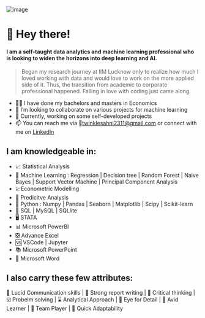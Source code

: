 ![image](https://user-images.githubusercontent.com/99166745/173068526-5591902c-a93e-494a-954f-60f3dffb60da.png)

# 👋 Hey there!
#### I am a self-taught data analytics and machine learning professional who is looking to widen the horizons into deep learning and AI. 
> Began my research journey at IIM Lucknow only to realize how much I loved working with data and would love to work on the more applied side of it. Thus, the transition from academic to corporate professional happened. Falling in love with coding just came along.
- :woman_student: I have done my bachelors and masters in Economics
- 👀 I’m looking to collaborate on various projects for machine learning
- 💞️ Currently, working on some self-developed projects
- 📫 You can reach me via :email:[twinklesahni2311@gmail.com](mailto:twinklesahni2311@example.com)
  or connect with me on [LinkedIn](https://www.linkedin.com/in/twinklesahni2311/)
  
## I am knowledgeable in:

- :chart_with_upwards_trend: Statistical Analysis
- 🤖 Machine Learning : Regression | Decision tree | Random Forest | Naive Bayes | Support Vector Machine | Principal Component Analysis
- :chart:Econometric Modelling
- :bookmark_tabs: Predicitve Analysis
- 🐍 Python : Numpy | Pandas | Seaborn | Matplotlib | Scipy | Scikit-learn
- 🐬 SQL | MySQL | SQLlite
- 🖥️ STATA
- :bar_chart: Microsoft PowerBI
- :negative_squared_cross_mark: Advance Excel 
- :vs: VSCode | Jupyter
- :books: Microsoft PowerPoint
- :memo: Microsoft Word

## I also carry these few attributes:
:calling: Lucid Communication skills | :notebook_with_decorative_cover: Strong report writing | 🤔 Critical thinking | ☑️ Probelm solving | :hourglass: Analytical Approach | 👀 Eye for Detail | :closed_book: Avid Learner | :two_women_holding_hands: Team Player | :twisted_rightwards_arrows: Quick Adaptability



<!---
Twinklesahni23/Twinklesahni23 is a ✨ special ✨ repository because its `README.md` (this file) appears on your GitHub profile.
You can click the Preview link to take a look at your changes.
--->
